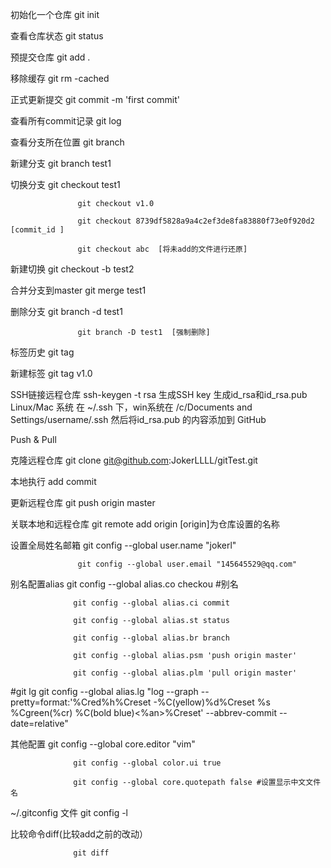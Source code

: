 ﻿初始化一个仓库      git init

查看仓库状态        git status

预提交仓库          git add .

移除缓存            git rm -cached

正式更新提交        git commit -m 'first commit'

查看所有commit记录  git log

查看分支所在位置    git branch

新建分支            git branch test1

切换分支            git checkout test1

                   git checkout v1.0

                   git checkout 8739df5828a9a4c2ef3de8fa83880f73e0f920d2   [commit_id ]

                   git checkout abc  [将未add的文件进行还原]

新建切换           git checkout -b test2

合并分支到master   git merge  test1

删除分支           git branch -d test1

                   git branch -D test1  [强制删除]

标签历史           git tag

新建标签           git tag v1.0

SSH链接远程仓库    ssh-keygen -t rsa
生成SSH key  生成id_rsa和id_rsa.pub        
Linux/Mac 系统 在 ~/.ssh 下，win系统在 /c/Documents and Settings/username/.ssh
然后将id_rsa.pub 的内容添加到 GitHub

Push & Pull

克隆远程仓库      git clone git@github.com:JokerLLLL/gitTest.git

本地执行 add commit

更新远程仓库       git push origin master  

关联本地和远程仓库 git remote add origin    [origin]为仓库设置的名称

设置全局姓名邮箱   git config --global user.name "jokerl"

                   git config --global user.email "145645529@qq.com"

别名配置alias     git config --global alias.co checkou #别名

                  git config --global alias.ci commit

                  git config --global alias.st status

                  git config --global alias.br branch

                  git config --global alias.psm 'push origin master'

                  git config --global alias.plm 'pull origin master'

   #git lg        git config --global alias.lg "log --graph --pretty=format:'%Cred%h%Creset -%C(yellow)%d%Creset %s %Cgreen(%cr) %C(bold blue)<%an>%Creset' --abbrev-commit --date=relative"


其他配置          git config --global core.editor "vim"

                  git config --global color.ui true

                  git config --global core.quotepath false #设置显示中文文件名

~/.gitconfig 文件 git config -l

比较命令diff(比较add之前的改动）

                  git diff
